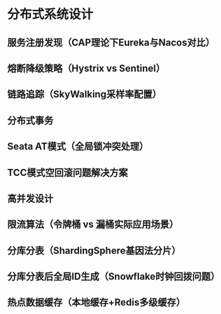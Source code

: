 # 分布式系统设计

## 服务注册发现（CAP理论下Eureka与Nacos对比）
    

## 熔断降级策略（Hystrix vs Sentinel）

## 链路追踪（SkyWalking采样率配置）

## 分布式事务

## Seata AT模式（全局锁冲突处理）

## TCC模式空回滚问题解决方案

## 高并发设计

## 限流算法（令牌桶 vs 漏桶实际应用场景）

## 分库分表（ShardingSphere基因法分片）

## 分库分表后全局ID生成（Snowflake时钟回拨问题）

## 热点数据缓存（本地缓存+Redis多级缓存）


